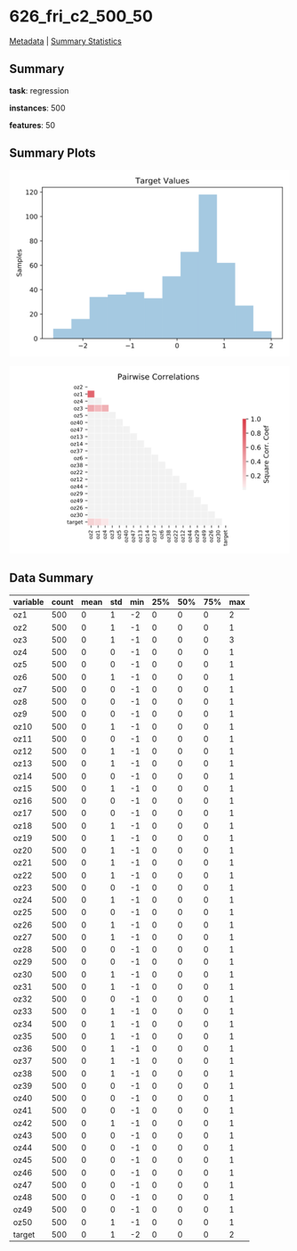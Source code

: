 # 626_fri_c2_500_50

[Metadata](metadata.yaml) | [Summary Statistics](summary_stats.csv)

## Summary

**task**: regression

**instances**: 500

**features**: 50

## Summary Plots

![Labels](label.svg)

![Corr](corr.svg)

## Data Summary

|	variable	|	count	|	mean	|	std	|	min	|	25%	|	50%	|	75%	|	max|
| --- | --- | --- | --- | --- | --- | --- | --- | --- |
|	oz1	|	500	|	0	|	1	|	-2	|	0	|	0	|	0	|	2
|	oz2	|	500	|	0	|	1	|	-1	|	0	|	0	|	0	|	1
|	oz3	|	500	|	0	|	1	|	-1	|	0	|	0	|	0	|	3
|	oz4	|	500	|	0	|	0	|	-1	|	0	|	0	|	0	|	1
|	oz5	|	500	|	0	|	0	|	-1	|	0	|	0	|	0	|	1
|	oz6	|	500	|	0	|	1	|	-1	|	0	|	0	|	0	|	1
|	oz7	|	500	|	0	|	0	|	-1	|	0	|	0	|	0	|	1
|	oz8	|	500	|	0	|	0	|	-1	|	0	|	0	|	0	|	1
|	oz9	|	500	|	0	|	0	|	-1	|	0	|	0	|	0	|	1
|	oz10	|	500	|	0	|	1	|	-1	|	0	|	0	|	0	|	1
|	oz11	|	500	|	0	|	0	|	-1	|	0	|	0	|	0	|	1
|	oz12	|	500	|	0	|	1	|	-1	|	0	|	0	|	0	|	1
|	oz13	|	500	|	0	|	1	|	-1	|	0	|	0	|	0	|	1
|	oz14	|	500	|	0	|	0	|	-1	|	0	|	0	|	0	|	1
|	oz15	|	500	|	0	|	1	|	-1	|	0	|	0	|	0	|	1
|	oz16	|	500	|	0	|	0	|	-1	|	0	|	0	|	0	|	1
|	oz17	|	500	|	0	|	0	|	-1	|	0	|	0	|	0	|	1
|	oz18	|	500	|	0	|	1	|	-1	|	0	|	0	|	0	|	1
|	oz19	|	500	|	0	|	1	|	-1	|	0	|	0	|	0	|	1
|	oz20	|	500	|	0	|	1	|	-1	|	0	|	0	|	0	|	1
|	oz21	|	500	|	0	|	1	|	-1	|	0	|	0	|	0	|	1
|	oz22	|	500	|	0	|	1	|	-1	|	0	|	0	|	0	|	1
|	oz23	|	500	|	0	|	0	|	-1	|	0	|	0	|	0	|	1
|	oz24	|	500	|	0	|	1	|	-1	|	0	|	0	|	0	|	1
|	oz25	|	500	|	0	|	0	|	-1	|	0	|	0	|	0	|	1
|	oz26	|	500	|	0	|	1	|	-1	|	0	|	0	|	0	|	1
|	oz27	|	500	|	0	|	1	|	-1	|	0	|	0	|	0	|	1
|	oz28	|	500	|	0	|	0	|	-1	|	0	|	0	|	0	|	1
|	oz29	|	500	|	0	|	0	|	-1	|	0	|	0	|	0	|	1
|	oz30	|	500	|	0	|	1	|	-1	|	0	|	0	|	0	|	1
|	oz31	|	500	|	0	|	1	|	-1	|	0	|	0	|	0	|	1
|	oz32	|	500	|	0	|	0	|	-1	|	0	|	0	|	0	|	1
|	oz33	|	500	|	0	|	1	|	-1	|	0	|	0	|	0	|	1
|	oz34	|	500	|	0	|	1	|	-1	|	0	|	0	|	0	|	1
|	oz35	|	500	|	0	|	1	|	-1	|	0	|	0	|	0	|	1
|	oz36	|	500	|	0	|	1	|	-1	|	0	|	0	|	0	|	1
|	oz37	|	500	|	0	|	1	|	-1	|	0	|	0	|	0	|	1
|	oz38	|	500	|	0	|	1	|	-1	|	0	|	0	|	0	|	1
|	oz39	|	500	|	0	|	0	|	-1	|	0	|	0	|	0	|	1
|	oz40	|	500	|	0	|	0	|	-1	|	0	|	0	|	0	|	1
|	oz41	|	500	|	0	|	0	|	-1	|	0	|	0	|	0	|	1
|	oz42	|	500	|	0	|	1	|	-1	|	0	|	0	|	0	|	1
|	oz43	|	500	|	0	|	0	|	-1	|	0	|	0	|	0	|	1
|	oz44	|	500	|	0	|	0	|	-1	|	0	|	0	|	0	|	1
|	oz45	|	500	|	0	|	0	|	-1	|	0	|	0	|	0	|	1
|	oz46	|	500	|	0	|	0	|	-1	|	0	|	0	|	0	|	1
|	oz47	|	500	|	0	|	0	|	-1	|	0	|	0	|	0	|	1
|	oz48	|	500	|	0	|	0	|	-1	|	0	|	0	|	0	|	1
|	oz49	|	500	|	0	|	0	|	-1	|	0	|	0	|	0	|	1
|	oz50	|	500	|	0	|	1	|	-1	|	0	|	0	|	0	|	1
|	target	|	500	|	0	|	1	|	-2	|	0	|	0	|	0	|	2
